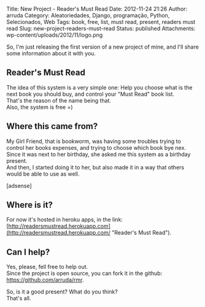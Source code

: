 Title: New Project - Reader's Must Read
Date: 2012-11-24 21:26
Author: arruda
Category: Aleatoriedades, Django, programação, Python, Selecionados, Web
Tags: book, free, list, must read, present, readers must read
Slug: new-project-readers-must-read
Status: published
Attachments: wp-content/uploads/2012/11/logo.png

So, I'm just releasing the first version of a new project of mine, and I'll share some information about it with you.

Reader's Must Read
------------------

The idea of this system is a very simple one: Help you choose what is the next book you should buy, and control your "Must Read" book list.  
That's the reason of the name being that.  
Also, the system is free =)

Where this came from?
---------------------

My Girl Friend, that is bookworm, was having some troubles trying to control her books expenses, and trying to choose which book bye nex.  
Since it was next to her birthday, she asked me this system as a birthday present.  
And then, I started doing it to her, but also made it in a way that others would be able to use as well.

\[adsense\]

Where is it?
------------

For now it's hosted in heroku apps, in the link: [http://readersmustread.herokuapp.com](http://readersmustread.herokuapp.com/ "Reader's Must Read").

Can I help?
-----------

Yes, please, fell free to help out.  
Since the project is open source, you can fork it in the github: <https://github.com/arruda/rmr>.

So, is it a good present? What do you think?  
That's all.
